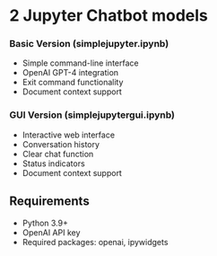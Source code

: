 # 2 Jupyter Chatbot models 

### Basic Version (simplejupyter.ipynb)
- Simple command-line interface
- OpenAI GPT-4 integration
- Exit command functionality
- Document context support

### GUI Version (simplejupytergui.ipynb)
- Interactive web interface
- Conversation history
- Clear chat function
- Status indicators
- Document context support

## Requirements
- Python 3.9+
- OpenAI API key
- Required packages: openai, ipywidgets